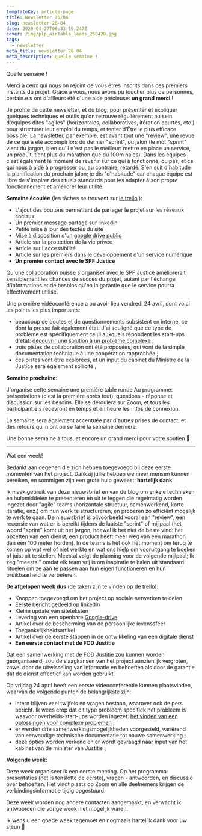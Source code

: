 ```yaml
---
templateKey: article-page
title: Newsletter 26/04
slug: newsletter-26-04
date: 2020-04-27T06:33:19.247Z
cover: /img/plp_airtable_leads_260420.jpg
tags:
  - newsletter
meta_title: newsletter 26 04
meta_description: quelle semaine !
---
```

Quelle semaine !

Merci à ceux qui nous on rejoint de vous êtres inscrits dans ces premiers instants du projet. Grâce à vous, nous avons pu toucher plus de personnes, certain.e.s ont d'ailleurs été d'une aide précieuse: **un grand merci** !

Je profite de cette newsletter, et du blog, pour présenter et expliquer quelques techniques et outils qu'on retrouve régulièrement au sein d'équipes dites "agiles" (horizontales, collaboratives, itération courtes, etc.) pour structurer leur emploi du temps, et tenter d’Être le plus efficace possible. La newsletter, par exemple, est avant tout une "review", une revue de ce qui à été accompli lors du dernier "sprint", ou jalon (le mot "sprint" vient du jargon, bien qu'il n'est pas le meilleur: mettre en place un service, un produit, tient plus du marathon que du 100m haies). Dans les équipes c'est également le moment de revenir sur ce qui à fonctionné, ou pas, et ce qui nous à aidé à progresser ou, au contraire, retardé. S'en suit d'habitude la planification du prochain jalon; je dis "d'habitude" car chaque équipe est libre de s'inspirer des rituels standards pour les adapter à son propre fonctionnement et améliorer leur utilité.

**Semaine écoulée** (les tâches se trouvent sur [le trello](https://trello.com/b/RtFZkspO/orga>) ):

* L'ajout des boutons permettant de partager le projet sur les réseaux sociaux
* Un premier message partagé sur linkedin
* Petite mise à jour des textes du site
* Mise à disposition d'un [google drive public](https://drive.google.com/drive/folders/1d3sVHEmuPDVnA7hHvO0cfKQrBJ-pGdjl?usp=sharing>)
* Article sur la protection de la vie privée
* Article sur l'accessibilité
* Article sur les premiers dans le développement d'un service numérique
* **Un premier contact avec le SPF Justice**

Qu'une collaboration puisse s'organiser avec le SPF Justice améliorerait sensiblement les chances de succès du projet, autant par l'échange d'informations et de besoins qu'en la garantie que le service pourra effectivement utilisé.

Une première vidéoconférence a pu avoir lieu vendredi 24 avril, dont voici les points les plus importants:

* beaucoup de doutes et de questionnements subsistent en interne, ce dont la presse fait également état. J'ai souligné que ce type de problème est spécifiquement celui auxquels répondent les start-ups d'état: [découvrir une solution à un problème complexe](https://beta.gouv.fr/content/docs/guide.pdf>) ;
* trois pistes de collaboration ont été proposées, qui vont de la simple documentation technique à une coopération rapprochée ;
* ces pistes vont être explorées, et un input du cabinet du Ministre de la Justice sera également sollicité ;

**Semaine prochaine**:

J'organise cette semaine une première table ronde
Au programme: présentations (c'est la première après tout), questions - réponse et discussion sur les besoins. Elle se déroulera sur Zoom, et tous les participant.e.s recevront en temps et en heure les infos de connexion.

La semaine sera également accentuée par d'autres prises de contact, et des retours qui n'ont pu se faire la semaine dernière.

Une bonne semaine à tous, et encore un grand merci pour votre soutien 🚀 

- - -

Wat een week!

Bedankt aan degenen die zich hebben toegevoegd bij deze eerste momenten van het project. Dankzij jullie hebben we meer mensen kunnen bereiken, en sommigen zijn een grote hulp geweest: **hartelijk dank**!

Ik maak gebruik van deze nieuwsbrief en van de blog om enkele technieken en hulpmiddelen te presenteren en uit te leggen die regelmatig worden ingezet door "agile" teams (horizontale structuur, samenwerkend, korte iteratie, enz.) om hun werk te structureren, en proberen zo efficiënt mogelijk te werk te gaan. De nieuwsbrief is bijvoorbeeld vooral een "review", een recensie van wat er is bereikt tijdens de laatste "sprint" of mijlpaal (het woord "sprint" komt uit het jargon, hoewel ik het niet de beste vind: het opzetten van een dienst, een product heeft meer weg van een marathon dan een 100 meter horden). In de teams is het ook het moment om terug te komen op wat wel of niet werkte en wat ons hielp om vooruitgang te boeken of juist uit te stellen. Meestal volgt de planning voor de volgende mijlpaal; Ik zeg "meestal" omdat elk team vrij is om inspiratie te halen uit standaard rituelen om ze aan te passen aan hun eigen functioneren en hun bruikbaarheid te verbeteren.

**De afgelopen week dus** (de taken zijn te vinden op de [trello](https://trello.com/b/RtFZkspO/orga)):

* Knoppen toegevoegd om het project op sociale netwerken te delen
* Eerste bericht gedeeld op linkedin
* Kleine update van siteteksten
* Levering van een openbare [Google-drive ](https://drive.google.com/drive/folders/1d3sVHEmuPDVnA7hHvO0cfKQrBJ-pGdjl?usp=sharing>)
* Artikel over de bescherming van de persoonlijke levenssfeer
* Toegankelijkheidsartikel
* Artikel over de eerste stappen in de ontwikkeling van een digitale dienst
* **Een eerste contact met de FOD Justitie**

Dat een samenwerking met de FOD Justitie zou kunnen worden georganiseerd, zou de slaagkansen van het project aanzienlijk vergroten, zowel door de uitwisseling van informatie en behoeften als door de garantie dat de dienst effectief kan worden gebruikt.

Op vrijdag 24 april heeft een eerste videoconferentie kunnen plaatsvinden, waarvan de volgende punten de belangrijkste zijn:

* intern blijven veel twijfels en vragen bestaan, waarover ook de pers bericht. Ik wees erop dat dit type probleem specifiek het probleem is waavoor overheids-start-ups worden ingezet: [het vinden van een oplossingen voor complexe problemen](https://beta.gouv.fr/content/docs/guide.pdf>) ;
* er werden drie samenwerkingsmogelijkheden voorgesteld, variërend van eenvoudige technische documentatie tot nauwe samenwerking ;
* deze opties worden verkend en er wordt gevraagd naar input van het kabinet van de minister van Justitie ;

**Volgende week:** 

Deze week organiseer ik een eerste meeting.
Op het programma: presentaties (het is tenslotte de eerste), vragen - antwoorden, en discussie over behoeften. Het vindt plaats op Zoom en alle deelnemers krijgen de verbindingsinformatie tijdig opgestuurd.

Deze week worden nog andere contacten aangemaakt, en verwacht ik antwoorden die vorige week niet mogelijk waren.

Ik wens u een goede week tegemoet en nogmaals hartelijk dank voor uw steun 🚀